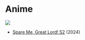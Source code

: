 # Anime
  ![](https://cdn.myanimelist.net/images/anime/1442/116999.jpg)
 - [Spare Me, Great Lord! S2](https://myanimelist.net/anime/44406/Da_Wang_Rao_Ming) (2024)
